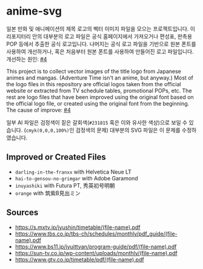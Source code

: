 # anime-svg
일본 만화 및 애니메이션의 제목 로고의 벡터 이미지 파일을 모으는 프로젝트입니다. 이 리포지터리 안의 대부분의 로고 파일은 공식 홈페이지에서 가져오거나 편성표, 판촉용 POP 등에서 추출한 공식 로고입니다. 나머지는 공식 로고 파일을 기반으로 원본 폰트를 사용하여 개선하거나, 혹은 처음부터 원본 폰트를 사용하여 만들어진 로고 파일입니다. 개선하는 원인: [#4](https://github.com/quiple/anime-svg/issues/4)

This project is to collect vector images of the title logo from Japanese animes and mangas. (Adventure Time isn't an anime, but anyway.) Most of the logo files in this repository are official logos taken from the official website or extracted from TV schedule tables, promotional POPs, etc. The rest are logo files that have been improved using the original font based on the official logo file, or created using the original font from the beginning. The cause of improve: [#4](https://github.com/quiple/anime-svg/issues/4)

일부 AI 파일은 검정색이 짙은 갈회색(`#231815` 혹은 이와 유사한 색상)으로 보일 수 있습니다. (`cmyk(0,0,0,100%)`인 검정색의 문제) 대부분의 SVG 파일은 이 문제를 수정하였습니다.

## Improved or Created Files
* `darling-in-the-franxx` with Helvetica Neue LT
* `hai-to-gensou-no-grimgar` with Adobe Garamond
* `inuyashiki` with Futura PT, 秀英初号明朝
* `orange` with 筑紫B見出ミン

## Sources
* <https://s.mxtv.jp/jyushin/timetable/(file-name).pdf>
* <https://www.tbs.co.jp/tbs-ch/schedules/monthly/pdf_guide/(file-name).pdf>
* <https://www.bs11.jp/jyuittyan/program-guide/pdf/(file-name).pdf>
* <https://sun-tv.co.jp/wp-content/uploads/monthly/(file-name).pdf>
* <https://www.gtv.co.jp/timetable/pdf/(file-name).pdf>
